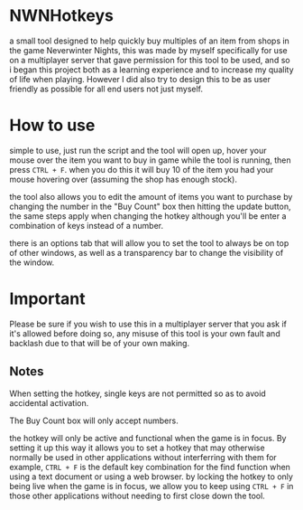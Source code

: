 # NWNHotkeys
a small tool designed to help quickly buy multiples of an item from shops in the game Neverwinter Nights, this was made by myself specifically for use on a multiplayer server that gave permission for this tool to be used, and so i began this project both as a learning experience and to increase my quality of life when playing. However I did also try to design this to be as user friendly as possible for all end users not just myself.

# How to use
simple to use, just run the script and the tool will open up, hover your mouse over the item you want to buy in game while the tool is running, then press `CTRL + F`. when you do this it will buy 10 of the item you had your mouse hovering over (assuming the shop has enough stock).

the tool also allows you to edit the amount of items you want to purchase by changing the number in the "Buy Count" box then hitting the update button, the same steps apply when changing the hotkey although you'll be enter a combination of keys instead of a number.

there is an options tab that will allow you to set the tool to always be on top of other windows, as well as a transparency bar to change the visibility of the window.

# Important
Please be sure if you wish to use this in a multiplayer server that you ask if it's allowed before doing so, any misuse  of this tool is your own fault and backlash due to that will be of your own making.


## Notes

When setting the hotkey, single keys are not permitted so as to avoid accidental activation.

The Buy Count box will only accept numbers.

the hotkey will only be active and functional when the game is in focus. By setting it up this way it allows you to set a hotkey that may otherwise normally be used in other applications without interferring with them for example, `CTRL + F` is the default key combination for the find function when using a text document or using a web browser. by locking the hotkey to only being live when the game is in focus, we allow you to keep using `CTRL + F` in those other applications without needing to first close down the tool.
